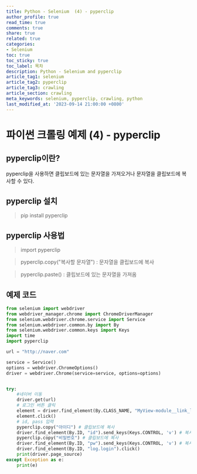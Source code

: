 ```yaml
---
title: Python - Selenium  (4) - pyperclip
author_profile: true
read_time: true
comments: true
share: true
related: true
categories:
- Selenium
toc: true
toc_sticky: true
toc_label: 목차
description: Python - Selenium and pyperclip
article_tag1: selenium
article_tag2: pyperclip  
article_tag3: crawling
article_section: crawling
meta_keywords: selenium, pyperclip, crawling, python
last_modified_at: '2023-09-14 21:00:00 +0800'
---
```


# 파이썬 크롤링 예제 (4) - pyperclip
## pyperclip이란? 
pyperclip을 사용하면 클립보드에 있는 문자열을 가져오거나 문자열을 클립보드에 복사할 수 있다.

## pyperclip 설치
>  pip install pyperclip

## pyperclip 사용법
> import pyperclip

>  pyperclip.copy("복사할 문자열") : 문자열을 클립보드에 복사

>  pyperclip.paste() : 클립보드에 있는 문자열을 가져옴

## 예제 코드
```py
from selenium import webdriver
from webdriver_manager.chrome import ChromeDriverManager
from selenium.webdriver.chrome.service import Service
from selenium.webdriver.common.by import By
from selenium.webdriver.common.keys import Keys
import time
import pyperclip

url = "http://naver.com"

service = Service()
options = webdriver.ChromeOptions()
driver = webdriver.Chrome(service=service, options=options)


try:
    #네이버 이동
    driver.get(url)
    # 로그인 버튼 클릭
    element = driver.find_element(By.CLASS_NAME, "MyView-module__link_login___HpHMW")
    element.click()
    # id, pass 입력
    pyperclip.copy("아이디") # 클립보드에 복사
    driver.find_element(By.ID, "id").send_keys(Keys.CONTROL, 'v') # 복사한 내용을 붙여넣기 : ctrl + v
    pyperclip.copy("비밀번호") # 클립보드에 복사
    driver.find_element(By.ID, "pw").send_keys(Keys.CONTROL, 'v') # 복사한 내용을 붙여넣기 : ctrl + v
    driver.find_element(By.ID, "log.login").click()
    print(driver.page_source)
except Exception as e:
    print(e)
```
